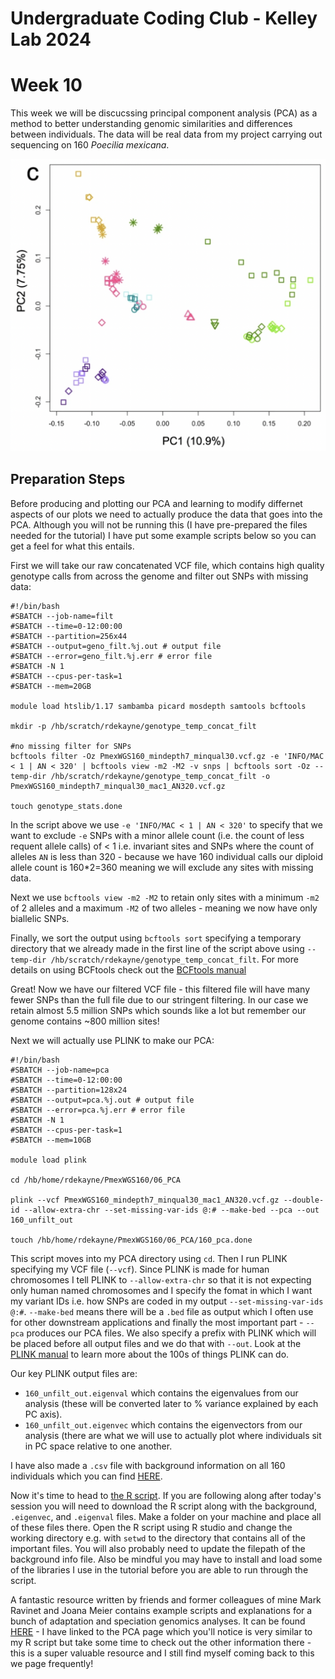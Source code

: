 Undergraduate Coding Club - Kelley Lab 2024
================
Week 10
================

This week we will be discucssing principal component analysis (PCA) as a method to better understanding genomic similarities and differences between individuals. The data will be real data from my project carrying out sequencing on 160 _Poecilia mexicana_.

![pca](../images/pca.png) 

## Preparation Steps  

Before producing and plotting our PCA and learning to modify differnet aspects of our plots we need to actually produce the data that goes into the PCA. Although you will not be running this (I have pre-prepared the files needed for the tutorial) I have put some example scripts below so you can get a feel for what this entails.  


First we will take our raw concatenated VCF file, which contains high quality genotype calls from across the genome and filter out SNPs with missing data:  

```
#!/bin/bash
#SBATCH --job-name=filt
#SBATCH --time=0-12:00:00
#SBATCH --partition=256x44
#SBATCH --output=geno_filt.%j.out # output file
#SBATCH --error=geno_filt.%j.err # error file
#SBATCH -N 1
#SBATCH --cpus-per-task=1
#SBATCH --mem=20GB 

module load htslib/1.17 sambamba picard mosdepth samtools bcftools

mkdir -p /hb/scratch/rdekayne/genotype_temp_concat_filt

#no missing filter for SNPs
bcftools filter -Oz PmexWGS160_mindepth7_minqual30.vcf.gz -e 'INFO/MAC < 1 | AN < 320' | bcftools view -m2 -M2 -v snps | bcftools sort -Oz --temp-dir /hb/scratch/rdekayne/genotype_temp_concat_filt -o PmexWGS160_mindepth7_minqual30_mac1_AN320.vcf.gz

touch genotype_stats.done
```

In the script above we use `-e 'INFO/MAC < 1 | AN < 320'` to specify that we want to exclude `-e` SNPs with a minor allele count (i.e. the count of less requent allele calls) of < 1 i.e. invariant sites and SNPs where the count of alleles `AN` is less than 320 - because we have 160 individual calls our diploid allele count is 160*2=360 meaning we will exclude any sites with missing data.  

Next we use `bcftools view -m2 -M2` to retain only sites with a minimum `-m2` of 2 alleles and a maximum `-M2` of two alleles - meaning we now have only biallelic SNPs.  

Finally, we sort the output using `bcftools sort` specifying a temporary directory that we already made in the first line of the script above using `--temp-dir /hb/scratch/rdekayne/genotype_temp_concat_filt`. For more details on using BCFtools check out the [BCFtools manual](https://samtools.github.io/bcftools/bcftools.html)

Great! Now we have our filtered VCF file - this filtered file will have many fewer SNPs than the full file due to our stringent filtering. In our case we retain almost 5.5 million SNPs which sounds like a lot but remember our genome contains ~800 million sites!  

Next we will actually use PLINK to make our PCA:  

```
#!/bin/bash
#SBATCH --job-name=pca
#SBATCH --time=0-12:00:00
#SBATCH --partition=128x24
#SBATCH --output=pca.%j.out # output file
#SBATCH --error=pca.%j.err # error file
#SBATCH -N 1
#SBATCH --cpus-per-task=1
#SBATCH --mem=10GB 

module load plink

cd /hb/home/rdekayne/PmexWGS160/06_PCA

plink --vcf PmexWGS160_mindepth7_minqual30_mac1_AN320.vcf.gz --double-id --allow-extra-chr --set-missing-var-ids @:# --make-bed --pca --out 160_unfilt_out

touch /hb/home/rdekayne/PmexWGS160/06_PCA/160_pca.done
```

This script moves into my PCA directory using `cd`. Then I run PLINK specifying my VCF file (`--vcf`). Since PLINK is made for human chromosomes I tell PLINK to `--allow-extra-chr` so that it is not expecting only human named chromosomes and I specify the fomat in which I want my variant IDs i.e. how SNPs are coded in my output `--set-missing-var-ids @:#`. `--make-bed` means there will be a `.bed` file as output which I often use for other downstream applications and finally the most important part - `--pca` produces our PCA files. We also specify a prefix with PLINK which will be placed before all output files and we do that with `--out`. Look at the [PLINK manual](https://www.cog-genomics.org/plink/) to learn more about the 100s of things PLINK can do.  

Our key PLINK output files are:  
- `160_unfilt_out.eigenval` which contains the eigenvalues from our analysis (these will be converted later to % variance explained by each PC axis).
- `160_unfilt_out.eigenvec` which contains the eigenvectors from our analysis (there are what we will use to actually plot where individuals sit in PC space relative to one another.

I have also made a `.csv` file with background information on all 160 individuals which you can find [HERE](https://github.com/RishiDeKayne/Undergraduate_coding_club/blob/main/Week10/Samples_selected_background_shape_col.csv).  

Now it's time to head to [the R script](). If you are following along after today's session you will need to download the R script along with the background, `.eigenvec`, and `.eigenval` files. Make a folder on your machine and place all of these files there. Open the R script using R studio and change the working directory e.g. with `setwd` to the directory that contains all of the important files. You will also probably need to update the filepath of the background info file. Also be mindful you may have to install and load some of the libraries I use in the tutorial before you are able to run through the script.  

A fantastic resource written by friends and former colleagues of mine Mark Ravinet and Joana Meier contains example scripts and explanations for a bunch of adaptation and speciation genomics analyses. It can be found [HERE](https://speciationgenomics.github.io/pca/) - I have linked to the PCA page which you'll notice is very similar to my R script but take some time to check out the other information there - this is a super valuable resource and I still find myself coming back to this we page frequently!

